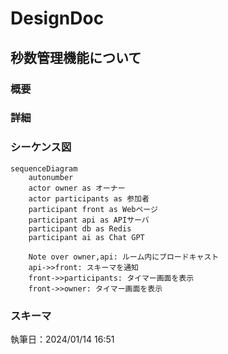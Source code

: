 # DesignDoc

## 秒数管理機能について

### 概要

### 詳細

### シーケンス図

```mermaid
sequenceDiagram
    autonumber
    actor owner as オーナー
    actor participants as 参加者
    participant front as Webページ
    participant api as APIサーバ
    participant db as Redis
    participant ai as Chat GPT

    Note over owner,api: ルーム内にブロードキャスト
    api->>front: スキーマを通知
    front->>participants: タイマー画面を表示
    front->>owner: タイマー画面を表示
```

### スキーマ

執筆日：2024/01/14 16:51
